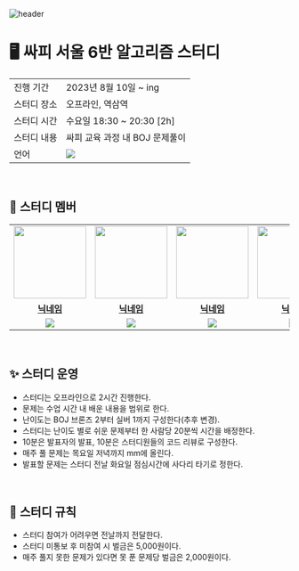 ![header](https://capsule-render.vercel.app/api?type=soft&color=3b90e2&height=200&section=header&text=삼성%20청년%20SW아카데미&fontSize=60&animation=scaleIn)




# 🖥 싸피 서울 6반 알고리즘 스터디

<table>
  <tr>
    <td>진행 기간</td>
    <td> 2023년 8월 10일 ~ ing </td>
  </tr>
  <tr>
    <td>스터디 장소</td>
    <td>오프라인, 역삼역</td>
  </tr>
  <tr>
    <td>스터디 시간</td>
    <td>수요일 18:30 ~ 20:30 [2h]</td>
  </tr>
  <tr>
    <td>스터디 내용</td>
    <td>싸피 교육 과정 내 BOJ 문제풀이</td>
  </tr>
  <tr>
    <td>언어</td>
    <td>
      <img src="https://img.shields.io/badge/Java-007396?style=flat&logo=Java&logoColor=white" />   
    </td>
  </tr>
</table>

<br/>

## 🤖 스터디 멤버

<table>
 <tr>
    <td align="center"><a href="https://github.com/jinny-l"><img src="https://avatars.githubusercontent.com/jinny-l" width="130px;" alt=""></a></td>
    <td align="center"><a href="https://github.com/HyowonSin"><img src="https://avatars.githubusercontent.com/HyowonSin" width="130px;" alt=""></a></td>
    <td align="center"><a href="https://github.com/jaea-kim"><img src="https://avatars.githubusercontent.com/jaea-kim" width="130px;" alt=""></a></td>
    <td align="center"><a href="https://github.com/JeonHyoChang"><img src="https://avatars.githubusercontent.com/JeonHyoChang" width="130px;" alt=""></a></td>
    <td align="center"><a href="https://github.com/Gwonwoo-Nam"><img src="https://avatars.githubusercontent.com/Gwonwoo-Nam" width="130px;" alt=""></a></td>
  </tr>
  <tr>
    <td align="center"><a href="https://github.com/jinny-l"><b>닉네임</b></a></td>
    <td align="center"><a href="https://github.com/HyowonSin"><b>닉네임</b></a></td>
    <td align="center"><a href="https://github.com/jaea-kim"><b>닉네임</b></a></td>
    <td align="center"><a href="https://github.com/JeonHyoChang"><b>닉네임</b></a></td>
    <td align="center"><a href="https://github.com/Gwonwoo-Nam"><b>닉네임</b></a></td>
  </tr>
  <tr> 
    <td align="center"><img src="https://img.shields.io/badge/Java-007396?style=flat&logo=Java&logoColor=white" /></td>
    <td align="center"><img src="https://img.shields.io/badge/Java-007396?style=flat&logo=Java&logoColor=white" /></td>
    <td align="center"><img src="https://img.shields.io/badge/Java-007396?style=flat&logo=Java&logoColor=white" /></td>
    <td align="center"><img src="https://img.shields.io/badge/Java-007396?style=flat&logo=Java&logoColor=white" /></td>
    <td align="center"><img src="https://img.shields.io/badge/Java-007396?style=flat&logo=Java&logoColor=white" /></td>
  </tr> 
</table>

<br/>

## ✨ 스터디 운영
- 스터디는 오프라인으로 2시간 진행한다.
- 문제는 수업 시간 내 배운 내용을 범위로 한다.
- 난이도는 BOJ 브론즈 2부터 실버 1까지 구성한다(추후 변경).
- 스터디는 난이도 별로 쉬운 문제부터 한 사람당 20분씩 시간을 배정한다.
- 10분은 발표자의 발표, 10분은 스터디원들의 코드 리뷰로 구성한다.
- 매주 풀 문제는 목요일 저녁까지 mm에 올린다.
- 발표할 문제는 스터디 전날 화요일 점심시간에 사다리 타기로 정한다.

<br/>

## 📌 스터디 규칙
- 스터디 참여가 어려우면 전날까지 전달한다.
- 스터디 미통보 후 미참여 시 벌금은 5,000원이다.
- 매주 풀지 못한 문제가 있다면 못 푼 문제당 벌금은 2,000원이다.

<br/>









